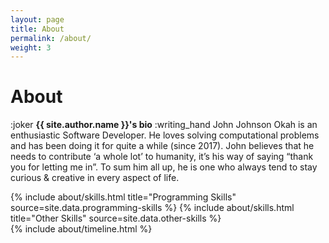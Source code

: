 ```yaml
---
layout: page
title: About
permalink: /about/
weight: 3
---
```



# **About**
:joker **{{ site.author.name }}'s bio** :writing_hand
John Johnson Okah is an enthusiastic Software Developer. He loves solving computational problems and has been doing it for quite a while (since 2017). John believes that he needs to contribute ‘a whole lot’ to humanity, it’s his way of saying “thank you for letting me in”. To sum him all up, he is one who always tend to stay curious & creative in every aspect of life.



<div class="row">
{% include about/skills.html title="Programming Skills" source=site.data.programming-skills %}
{% include about/skills.html title="Other Skills" source=site.data.other-skills %}
</div>

<div class="row">
{% include about/timeline.html %}
</div>